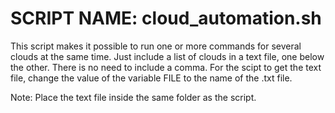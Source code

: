 # SCRIPT NAME: cloud_automation.sh

This script makes it possible to run one or more commands for several clouds at the same time. Just include a list of clouds in a text file, one below the other. There is no need to include a comma.
For the scipt to get the text file, change the value of the variable FILE to the name of the .txt file.

Note: Place the text file inside the same folder as the script.
